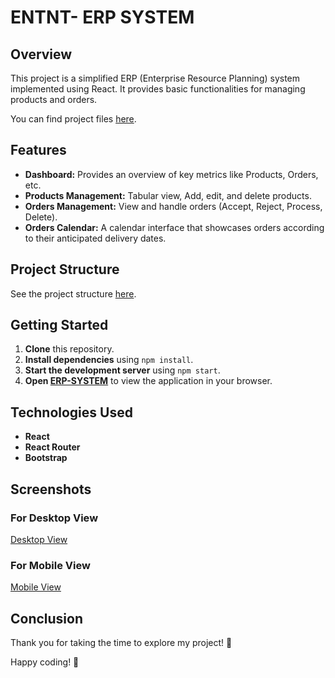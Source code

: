 # ENTNT- ERP SYSTEM

## Overview

This project is a simplified ERP (Enterprise Resource Planning) system implemented using React. It provides basic functionalities for managing products and orders.

You can find project files [here](https://github.com/ganeshreddyt/ENTNT-Assessment/blob/main/Components).

## Features

- **Dashboard:** Provides an overview of key metrics like Products, Orders, etc.
- **Products Management:** Tabular view, Add, edit, and delete products.
- **Orders Management:** View and handle orders (Accept, Reject, Process, Delete).
- **Orders Calendar:** A calendar interface that showcases orders according to their anticipated delivery dates.

## Project Structure

See the project structure [here](https://github.com/ganeshreddyt/ENTNT-Assessment/blob/main/Project%20Structure.png).

## Getting Started

1. **Clone** this repository.
2. **Install dependencies** using `npm install`.
3. **Start the development server** using `npm start`.
4. **Open [ERP-SYSTEM](https://entnt-erp-system.netlify.app/)** to view the application in your browser.

## Technologies Used

- **React**
- **React Router**
- **Bootstrap**

## Screenshots

### For Desktop View
[Desktop View](https://github.com/ganeshreddyt/ENTNT-Assessment/blob/main/Desktop%20View/demo1.png)

### For Mobile View
[Mobile View](https://github.com/ganeshreddyt/ENTNT-Assessment/blob/main/Mobile%20View/demo6.png)

## Conclusion

Thank you for taking the time to explore my project! 🚀

Happy coding! 🎉
